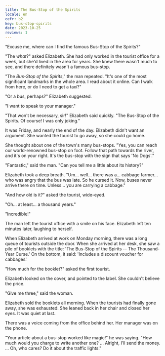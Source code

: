 ```yaml
---
title: The Bus-Stop of the Spirits
locale: en
cefr: b2
key: bus-stop-spirits
date: 2023-10-25
reviews: 1
---
```


"Excuse me, where can I find the famous Bus-Stop of the Spirits?"

"The *what*?" asked Elizabeth. She had only worked in the tourist office for a week, but she'd lived in the area for years. She knew there wasn't much to see, and there definitely wasn't a famous bus-stop.

"The *Bus-Stop of the Spirits*," the man repeated. "It's one of the most significant landmarks in the whole area. I read about it online. Can I walk from here, or do I need to get a taxi?"

"Or a bus, perhaps?" Elizabeth suggested.

"I want to speak to your manager."

"That won't be necessary, sir!" Elizabeth said quickly. "The Bus-Stop of the Spirits. Of course! I was only joking."

It was Friday, and nearly the end of the day. Elizabeth didn't want an argument. She wanted the tourist to go away, so she could go home.

She thought about one of the town's many bus-stops. "Yes, you can reach our world-renowned bus-stop on foot. Follow that path towards the river, and it's on your right. It's the bus-stop with the sign that says 'No Dogs'."

"Fantastic," said the man. "Can you tell me a little about its history?"

Elizabeth took a deep breath. "Um... well... there was a... cabbage farmer... who was angry that the bus was late. So he cursed it. Now, buses never arrive there on time. Unless... you are carrying a cabbage."

"And how old is it?" asked the tourist, wide-eyed.

"Oh... at least... a thousand years."

"Incredible!"

The man left the tourist office with a smile on his face. Elizabeth left ten minutes later, laughing to herself.

When Elizabeth arrived at work on Monday morning, there was a long queue of tourists outside the door. When she arrived at her desk, she saw a pile of booklets with the title: 'The Bus-Stop of the Spirits -- The Thousand-Year Curse.' On the bottom, it said: 'Includes a discount voucher for cabbages.'

"How much for the booklet?" asked the first tourist.

Elizabeth looked on the cover, and pointed to the label. She couldn't believe the price.

"Give me three," said the woman.

Elizabeth sold the booklets all morning. When the tourists had finally gone away, she was exhausted. She leaned back in her chair and closed her eyes. It was quiet at last.

There was a voice coming from the office behind her. Her manager was on the phone.

"Your article about a bus-stop worked like magic!" he was saying. "How much would you charge to write another one? ... Alright, I'll send the money. ... Oh, who cares? Do it about the traffic lights."